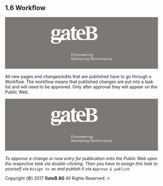 ## 1.6 Workflow


![alt text](../reference/dummy.png "this is a placeholder")

All new pages and changes/edits that are published have to go through a Workflow. The workflow means that published changes are put into a task list and will need to be approved. Only after approval they will appear on the Public Web.

![alt text](../reference/dummy.png "this is a placeholder")

*To approve a change or new entry for publication onto the Public Web open the respective task via double-clicking. Then you have to assign this task to yourself via `Assign to me` and publish it via `Approve & publish`.*

Copyright (©) 2017 **GateB AG** All Rights Reserved. :fire:
